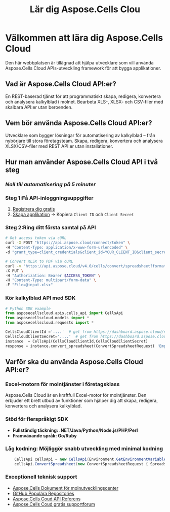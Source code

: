 ﻿---
title: Lär dig Aspose.Cells Clou
type: docs
url: /sv/learn
aliases: [/learn-aspose-cells-cloud]
linktitle: Lear
description: Välkommen att lära dig Aspose.Cells Cloud
weight: 15
kwords: Excel, Office Moln, REST API, Kalkylblad, PDF, CSV, Json, Markdown, Välkommen till Learn Aspose.Cells Moln
---
# Välkommen att lära dig Aspose.Cells Cloud

Den här webbplatsen är tillägnad att hjälpa utvecklare som vill använda Aspose.Cells Cloud APIs-utveckling framework för att bygga applikationer.

## Vad är Aspose.Cells Cloud API:er?

En REST-baserad tjänst för att programmatiskt skapa, redigera, konvertera och analysera kalkylblad i molnet. Bearbeta XLS-, XLSX- och CSV-filer med skalbara API:er utan beroenden.

## Vem bör använda Aspose.Cells Cloud API:er?

Utvecklare som bygger lösningar för automatisering av kalkylblad – från nybörjare till stora företagsteam. Skapa, redigera, konvertera och analysera XLSX/CSV-filer med REST API:er utan installationer.

## **Hur man använder Aspose.Cells Cloud API i två steg**

### *Noll till automatisering på 5 minuter*

###  Steg 1:**Få API-inloggningsuppgifter**

1. [Registrera dig gratis](https://dashboard.aspose.cloud/signup)  
2. [Skapa applikation](https://dashboard.aspose.cloud/applications) → Kopiera `Client ID` och `Client Secret`  

###  Steg 2:**Ring ditt första samtal på API**

```bash
# Get access token via cURL
curl -X POST "https://api.aspose.cloud/connect/token" \
-H "Content-Type: application/x-www-form-urlencoded" \
-d "grant_type=client_credentials&client_id=YOUR_CLIENT_ID&client_secret=YOUR_CLIENT_SECRET"

# Convert XLSX to PDF via cURL
curl -v "https://api.aspose.cloud/v4.0/cells/convert/spreadsheet?format=PDF" \
-X PUT \
-H "Authorization: Bearer $ACCESS_TOKEN" \
-H "Content-Type: multipart/form-data" \
-F "File=@input.xlsx"
```

### **Kör kalkylblad API med SDK**

```python
# Python SDK example
from asposecellscloud.apis.cells_api import CellsApi
from asposecellscloud.models import *
from asposecellscloud.requests import *

CellsCloudClientId ='....'  # get from https://dashboard.aspose.cloud/#/applications
CellsCloudClientSecret='....'  # get from https://dashboard.aspose.cloud/#/applications
instance  = CellsApi(CellsCloudClientId,CellsCloudClientSecret)
response = instance.convert_spreadsheet(ConvertSpreadsheetRequest( 'EmployeeSalesSummary.xlsx', 'pdf') , local_outpath = "EmployeeSalesSummary.pdf")

```

## Varför ska du använda Aspose.Cells Cloud API:er?

### Excel-motorn för molntjänster i företagsklass

Aspose.Cells Cloud är en kraftfull Excel-motor för molntjänster. Den erbjuder ett brett utbud av funktioner som hjälper dig att skapa, redigera, konvertera och analysera kalkylblad.

### Stöd för flerspråkigt SDK

- **Fullständig täckning: .NET/Java/Python/Node.js/PHP/Perl**
- **Framväxande språk: Go/Ruby**

### Låg kodning: Möjliggör snabb utveckling med minimal kodning

```C#
    CellsApi cellsApi = new CellsApi(Environment.GetEnvironmentVariable("CellsCloudClientId"), Environment.GetEnvironmentVariable("CellsCloudClientSecret"));
    cellsApi.ConvertSpreadsheet(new ConvertSpreadsheetRequest { Spreadsheet = "EmployeeSalesSummary.xlsx", format = "pdf" }, "EmployeeSalesSummary.pdf");
```

### Exceptionell teknisk support

- [Aspose.Cells Dokument för molnutvecklingscenter](https://docs.aspose.cloud/cells/)
- [GitHub Populära Repositories](https://github.com/aspose-cells-cloud)
- [Aspose.Cells Coud API Referens](https://reference.aspose.cloud/cells)
- [Aspose.Cells Coud gratis supportforum](https://forum.aspose.cloud/c/cells/7)
